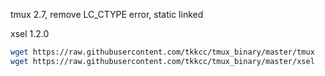 tmux 2.7, remove LC_CTYPE error, static linked

xsel 1.2.0

```sh
wget https://raw.githubusercontent.com/tkkcc/tmux_binary/master/tmux
wget https://raw.githubusercontent.com/tkkcc/tmux_binary/master/xsel
```

